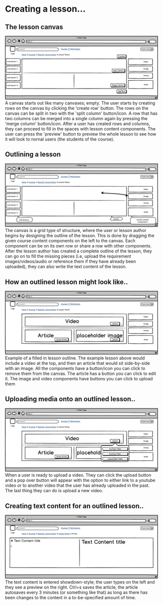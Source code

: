 [outlining_lessons]: ./img/lessons/outlining_and_creating_lessons.png
[outlined_lesson]: ./img/lessons/outlined_lesson.png
[uploading_videos]: ./img/lessons/uploading_videos_and_images.png
[creating_text_content]: ./img/lessons/creating_text_content_for_lessons.png
[the_canvas]: ./img/lessons/the_canvas.png

# Creating a lesson...

## The lesson canvas
![lesson canvas][the_canvas]
A canvas starts out like many canvases; empty. The user starts by creating rows on the canvas by clicking the 'create row' button. The rows on the canvas can be split in two with the 'split column' button/icon. A row that has two columns can be merged into a single column again by pressing the 'merge column' button/icon. After a user has created rows and columns, they can proceed to fill in the spaces with lesson content components. The user can press the 'preview' button to preview the whole lesson to see how it will look to nornal users (the students of the course).

## Outlining a lesson
![creating lesson outline][outlining_lessons]
The canvas is a grid type of structure, where the user or lesson author begins by designing the outline of the lesson. This is done by dragging the given course content components on the left to the canvas. Each component can be on its own row or share a row with other components. After the lesson author has created a complete outline of the lesson, they can go on to fill the missing pieces (i.e, upload the requirement images/videos/audio or reference them if they have already been uploaded), they can also write the text content of the lesson.
## How an outlined lesson might look like..
![an outlined lesson][outlined_lesson]
Example of a filled in lesson outline. The example lesson above would include a video at the top, and then an article that would sit side-by-side with an image. All the components have a button/icon you can click to remove them from the canvas. The article has a button you can click to edit it. The image and video components have buttons you can click to upload them
## Uploading media onto an outlined lesson..
![uploading media][uploading_videos]
When a user is ready to upload a video. They can click the upload button and a pop over button will appear with the option to either link to a youtube video or to another video that the user has already uploaded in the past. The last thing they can do is upload a new video.
## Creating text content for an outlined lesson..
![creating text content][creating_text_content]
The text content is entered showdown-style; the user types on the left and they see a preview on the right. Ctrl+s saves the article, the article autosaves every 3 minutes (or something like that) as long as there has been changes to the content in a to-be-specified amount of time.
